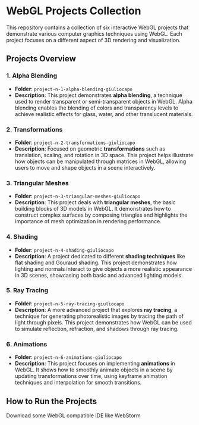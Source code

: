 # WebGL Projects Collection

This repository contains a collection of six interactive WebGL projects that demonstrate various computer graphics techniques using WebGL. Each project focuses on a different aspect of 3D rendering and visualization.

## Projects Overview

### 1. Alpha Blending
- **Folder**: `project-n-1-alpha-blending-giuliocapo`
- **Description**: This project demonstrates **alpha blending**, a technique used to render transparent or semi-transparent objects in WebGL. Alpha blending enables the blending of colors and transparency levels to achieve realistic effects for glass, water, and other translucent materials.

### 2. Transformations
- **Folder**: `project-n-2-transformations-giuliocapo`
- **Description**: Focused on geometric **transformations** such as translation, scaling, and rotation in 3D space. This project helps illustrate how objects can be manipulated through matrices in WebGL, allowing users to move and shape objects in a scene interactively.

### 3. Triangular Meshes
- **Folder**: `project-n-3-triangular-meshes-giuliocapo`
- **Description**: This project deals with **triangular meshes**, the basic building blocks of 3D models in WebGL. It demonstrates how to construct complex surfaces by composing triangles and highlights the importance of mesh optimization in rendering performance.

### 4. Shading
- **Folder**: `project-n-4-shading-giuliocapo`
- **Description**: A project dedicated to different **shading techniques** like flat shading and Gouraud shading. This project demonstrates how lighting and normals interact to give objects a more realistic appearance in 3D scenes, showcasing both basic and advanced lighting models.

### 5. Ray Tracing
- **Folder**: `project-n-5-ray-tracing-giuliocapo`
- **Description**: A more advanced project that explores **ray tracing**, a technique for generating photorealistic images by tracing the path of light through pixels. This project demonstrates how WebGL can be used to simulate reflection, refraction, and shadows through ray tracing.

### 6. Animations
- **Folder**: `project-n-6-animations-giuliocapo`
- **Description**: This project focuses on implementing **animations** in WebGL. It shows how to smoothly animate objects in a scene by updating transformations over time, using keyframe animation techniques and interpolation for smooth transitions.

## How to Run the Projects

Download some WebGL compatible IDE like WebStorm
